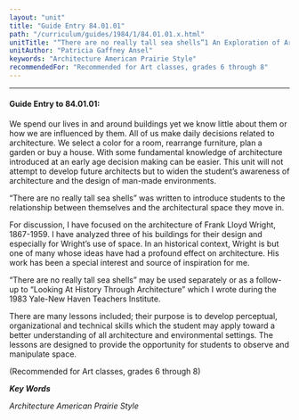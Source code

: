 ```yaml
---
layout: "unit"
title: "Guide Entry 84.01.01"
path: "/curriculum/guides/1984/1/84.01.01.x.html"
unitTitle: "“There are no really tall sea shells”1 An Exploration of Architectural Space"
unitAuthor: "Patricia Gaffney Ansel"
keywords: "Architecture American Prairie Style"
recommendedFor: "Recommended for Art classes, grades 6 through 8"
---
```

<body>
<hr/>
<h4>
Guide Entry to 84.01.01:
</h4>
We spend our lives in and around buildings yet we know little about them or how we are influenced by them.  All of us make daily decisions related to architecture.  We select a color for a room, rearrange furniture, plan a garden or buy a house.  With some fundamental knowledge of architecture introduced at an early age decision making can be easier.  This unit will not attempt to develop future architects but to widen the student’s awareness of architecture and the design of man-made environments.
<p>
“There are no really tall sea shells” was written to introduce students to the relationship between themselves and the architectural space they move in.
</p>
<p>
For discussion, I have focused on the architecture of Frank Lloyd Wright, 1867-1959.  I have analyzed three of his buildings for their design and especially for Wright’s use of space.  In an historical context, Wright is but one of many whose ideas have had a profound effect on architecture.  His work has been a special interest and source of inspiration for me.
</p>
<p>
“There are no really tall sea shells” may be used separately or as a follow-up to “Looking At History Through Architecture” which I wrote during the 1983 Yale-New Haven Teachers Institute.
</p>
<p>
There are many lessons included; their purpose is to develop perceptual, organizational and technical skills which the student may apply toward a better understanding of all architecture and environmental settings.  The lessons are designed to provide the opportunity for students to observe and manipulate space.
</p>
<p>
(Recommended for Art classes, grades 6 through 8)
</p>
<p>
<b>
<i>
Key Words
</i>
</b>
<br/>
</p>
<p>
<i>
Architecture American Prairie Style
</i>
</p>
</body>